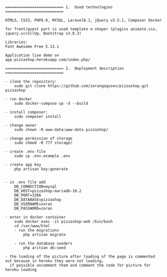     ========================== 1.  Used technologies ==========================
	
	HTML5, CSS3, PHP8.0, MYSQL, Laravel8.1, jQuery v3.5.1, Composer Docker
    
    for front/guest part is used template e-shoper (plugins animate.css, jquery.scrollUp, Bootstrap v3.0.3)
    
    Libraries:
    Font Awesome Free 5.13.1
	
	Application live demo on
    app-pizzashop.herokuapp.com/index.php/
	
    ========================== 2.  Deployment description ==========================
		
	- clone the repozitory:
		sudo git clone https://github.com/zorangogusev/pizzashop.git pizzashop

    - run docker
        sudo docker-compose up -d --build

	- install composer:	
	  	sudo composer install
	
	- change owner
		sudo chown -R www-data:www-data pizzashop/

	- change permission of storage
		sudo chmod -R 777 storage/

	- create .env file
		sudo cp .env.example .env	  
	
	- create app key
	  	php artisan key:generate


	- in .env file add 
        DB_CONNECTION=mysql
        DB_HOST=pizzashop-mariadb-10.2
        DB_PORT=3306
        DB_DATABASE=pizzashop
        DB_USERNAME=zoran
        DB_PASSWORD=zoran

    - enter in docker container
        sudo docker exec -it pizzashop-web /bin/bash
        cd /var/www/html
        - run the migrations
            php artisan migrate
    
        - run the database seeders
            php aritsan db:seed

	- the loading of the picture after loading of the page is commented out because in heroku they were not loading,
	  if possible uncomment them and comment the code for picture for heroku loading
	  
	  	
